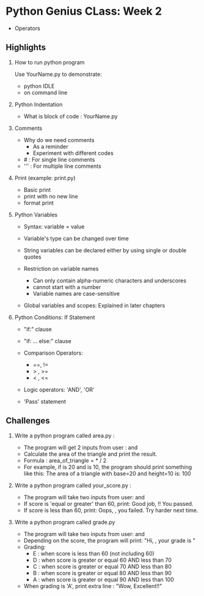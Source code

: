 # Python Genius CLass: Week 2

  - Operators

## Highlights
1. How to run python program

   Use YourName.py to demonstrate:
   - python IDLE
   - on command line
   
2. Python Indentation

   - What is block of code : YourName.py

3. Comments
   - Why do we need comments
     - As a reminder
     - Experiment with different codes
   - \# : For single line comments
   - \'\'\' : For multiple line comments

4. Print (example: print.py)
   - Basic print
   - print with no new line
   - format print

5. Python Variables

   - Syntax: variable = value
   - Variable's type can be changed over time
   - String variables can be declared either by using single or double quotes
   - Restriction on variable names
     - Can only contain alpha-numeric characters and underscores
     - cannot start with a number
     - Variable names are case-sensitive

   - Global variables and scopes: Explained in later chapters

6. Python Conditions: If Statement
   - "if:" clause
   - "if: ... else:" clause
   - Comparison Operators: 
     - ==, !=
     - \> , \>=
     - \< , \<=
     
   - Logic operators: 'AND', 'OR'
   - 'Pass' statement

## Challenges

1. Write a python program called area.py :
   - The program will get 2 inputs from user : <base> and <height>
   - Calculate the area of the triangle and print the result.
   - Formula : area_of_triangle = <base> * <height> / 2
   - For example, if <base> is 20 and <height> is 10, the program should print something like this:
     The area of a triangle with base=20 and height=10 is: 100

2. Write a python program called your_score.py :
   - The program will take two inputs from user: <name> and <score>
   - If score is 'equal or greater' than 60, print:
     Good job, <name> !! You passed.
   - If score is less than 60, print:
     Oops, <name>, you failed. Try harder next time.

3. Write a python program called grade.py
   - The program will take two inputs from user: <name> and <score>
   - Depending on the score, the program will print:
     "Hi, <name>, your grade is <grade>"
   - Grading:
     - E : when score is less than 60 (not including 60)
     - D : when score is greater or equal 60 AND less than 70
     - C : when score is greater or equal 70 AND less than 80
     - B : when score is greater or equal 80 AND less than 90
     - A : when score is greater or equal 90 AND less than 100
   - When grading is 'A', print extra line : "Wow, Excellent!!"
